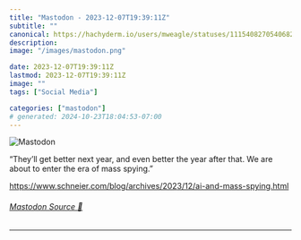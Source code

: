 ```yaml
---
title: "Mastodon - 2023-12-07T19:39:11Z"
subtitle: ""
canonical: https://hachyderm.io/users/mweagle/statuses/111540827054068279
description:
image: "/images/mastodon.png"

date: 2023-12-07T19:39:11Z
lastmod: 2023-12-07T19:39:11Z
image: ""
tags: ["Social Media"]

categories: ["mastodon"]
# generated: 2024-10-23T18:04:53-07:00
---
```

![Mastodon](/images/mastodon.png)

<p>“They’ll get better next year, and even better the year after that. We are about to enter the era of mass spying.”</p><p><a href="https://www.schneier.com/blog/archives/2023/12/ai-and-mass-spying.html" target="_blank" rel="nofollow noopener noreferrer" translate="no"><span class="invisible">https://www.</span><span class="ellipsis">schneier.com/blog/archives/202</span><span class="invisible">3/12/ai-and-mass-spying.html</span></a></p>


###### [Mastodon Source 🐘](https://hachyderm.io/@mweagle/111540827054068279)

___
